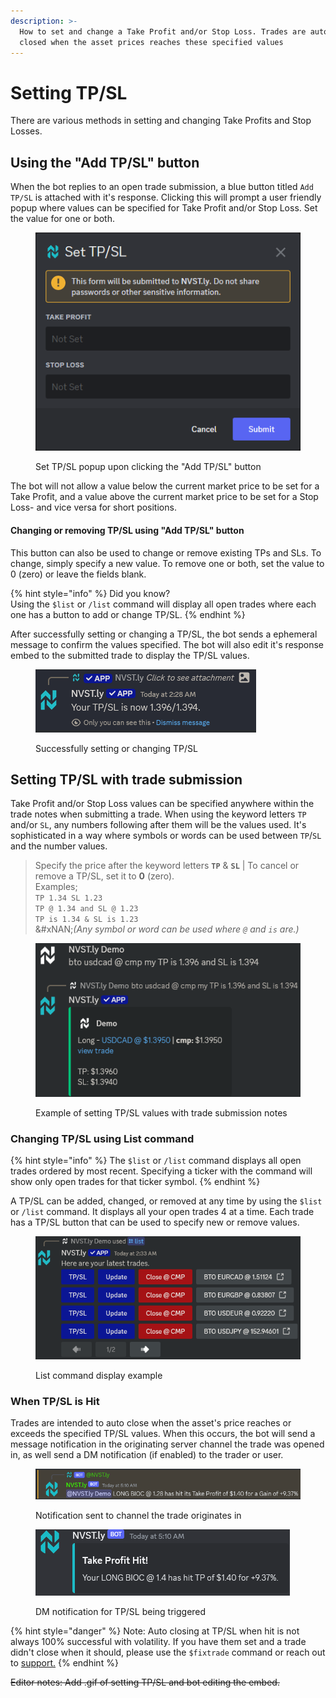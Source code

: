 ```yaml
---
description: >-
  How to set and change a Take Profit and/or Stop Loss. Trades are automatically
  closed when the asset prices reaches these specified values
---
```


# Setting TP/SL

There are various methods in setting and changing Take Profits and Stop Losses.

## Using the "Add TP/SL" button

When the bot replies to an open trade submission, a blue button titled `Add TP/SL` is attached with it's response. Clicking this will prompt a user friendly popup where values can be specified for Take Profit and/or Stop Loss. Set the value for one or both.

<figure><img src="../.gitbook/assets/image (2) (1) (1) (1) (1) (1) (1) (1) (1) (1) (1) (1) (1) (1).png" alt=""><figcaption><p>Set TP/SL popup upon clicking the "Add TP/SL" button</p></figcaption></figure>

The bot will not allow a value below the current market price to be set for a Take Profit, and a value above the current market price to be set for a Stop Loss- and vice versa for short positions.

#### Changing or removing TP/SL using "Add TP/SL" button

This button can also be used to change or remove existing TPs and SLs. To change, simply specify a new value. To remove one or both, set the value to 0 (zero) or leave the fields blank.

{% hint style="info" %}
Did you know?\
Using the `$list` or `/list` command will display all open trades where each one has a button to add or change TP/SL.
{% endhint %}

After successfully setting or changing a TP/SL, the bot sends a ephemeral message to confirm the values specified. The bot will also edit it's response embed to the submitted trade to display the TP/SL values.

<figure><img src="../.gitbook/assets/{CFD6E60B-A38F-4D97-8AAB-76238F72BFF3}.png" alt=""><figcaption><p>Successfully setting or changing TP/SL</p></figcaption></figure>

## Setting TP/SL with trade submission

Take Profit and/or Stop Loss values can be specified anywhere within the trade notes when submitting a trade. When using the keyword letters `TP` and/or `SL`, any numbers following after them will be the values used. It's sophisticated in a way where symbols or words can be used between `TP`/`SL` and the number values.

> Specify the price after the keyword letters **`TP`** & **`SL`** | To cancel or remove a TP/SL, set it to **0** (zero).\
> Examples;\
> `TP 1.34 SL 1.23`\
> `TP @ 1.34 and SL @ 1.23`\
> `TP is 1.34 & SL is 1.23`\
> &#xNAN;_(Any symbol or word can be used where `@` and `is` are.)_

<figure><img src="../.gitbook/assets/image (4) (1).png" alt=""><figcaption><p>Example of setting TP/SL values with trade submission notes</p></figcaption></figure>

### Changing TP/SL using List command

{% hint style="info" %}
The `$list` or `/list` command displays all open trades ordered by most recent. Specifying a ticker with the command will show only open trades for that ticker symbol.
{% endhint %}

A TP/SL can be added, changed, or removed at any time by using the `$list` or `/list` command.  It displays all your open trades 4 at a time. Each trade has a TP/SL button that can be used to specify new or remove values.

<figure><img src="../.gitbook/assets/{2084C319-A7A5-4148-BF95-B1A85BF5AAE5}.png" alt=""><figcaption><p>List command display example</p></figcaption></figure>

### When TP/SL is Hit

Trades are intended to auto close when the asset's price reaches or exceeds the specified TP/SL values. When this occurs, the bot will send a message notification in the originating server channel the trade was opened in, as well send a DM notification (if enabled) to the trader or user.

<figure><img src="../.gitbook/assets/image (234).png" alt=""><figcaption><p>Notification sent to channel the trade originates in</p></figcaption></figure>

<figure><img src="../.gitbook/assets/image (235).png" alt=""><figcaption><p>DM notification for TP/SL being triggered</p></figcaption></figure>



{% hint style="danger" %}
Note: Auto closing at TP/SL when hit is not always 100% successful with volatility. If you have them set and a trade didn't close when it should, please use the `$fixtrade` command or reach out to [support.](https://discord.gg/rhAvzyzk9J)
{% endhint %}

~~Editor notes: Add .gif of setting TP/SL and bot editing the embed.~~

